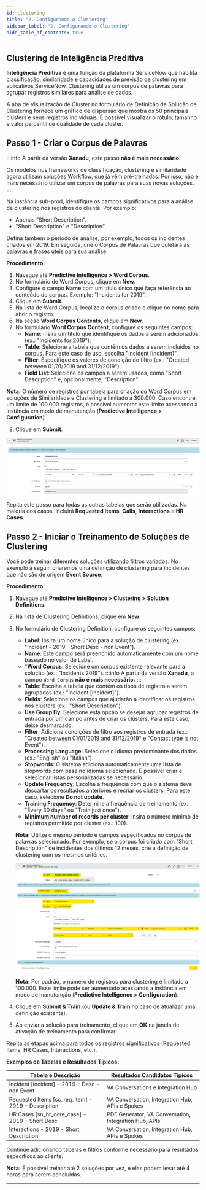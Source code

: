 ```yaml
---
id: clustering
title: "2. Configurando o Clustering"
sidebar_label: "2. Configurando o Clustering"
hide_table_of_contents: true
---
```


## Clustering de Inteligência Preditiva

**Inteligência Preditiva** é uma função da plataforma ServiceNow que habilita classificação, similaridade e capacidades de previsão de clustering em aplicativos ServiceNow. Clustering utiliza um corpus de palavras para agrupar registros similares para análise de dados.

A aba de Visualização de Cluster no formulário de Definição de Solução de Clustering fornece um gráfico de dispersão que mostra os 50 principais clusters e seus registros individuais. É possível visualizar o rótulo, tamanho e valor percentil de qualidade de cada cluster.

## Passo 1 - Criar o Corpus de Palavras

:::info
A partir da versão **Xanadu**, este passo **não é mais necessário.**

Os modelos nos frameworks de classificação, clustering e similaridade agora utilizam soluções Workflow, que já vêm pré-treinadas. Por isso, não é mais necessário utilizar um corpus de palavras para suas novas soluções.
:::

Na instância sub-prod, identifique os campos significativos para a análise de clustering nos registros do cliente. Por exemplo:

- Apenas "Short Description".
- "Short Description" e "Description".

Defina também o período de análise; por exemplo, todos os incidentes criados em 2019. Em seguida, crie o Corpus de Palavras que coletará as palavras e frases úteis para sua análise.

**Procedimento:**

1. Navegue até **Predictive Intelligence > Word Corpus**.
2. No formulário de Word Corpus, clique em **New**.
3. Configure o campo **Name** com um título único que faça referência ao conteúdo do corpus. Exemplo: "Incidents for 2019".
4. Clique em **Submit**.
5. Na lista de Word Corpus, localize o corpus criado e clique no nome para abrir o registro.
6. Na seção **Word Corpus Contents**, clique em **New**.
7. No formulário **Word Corpus Content**, configure os seguintes campos:
   - **Name**: Insira um título que identifique os dados a serem adicionados (ex.: "Incidents for 2019").
   - **Table**: Selecione a tabela que contém os dados a serem incluídos no corpus. Para este caso de uso, escolha "Incident [incident]".
   - **Filter**: Especifique os valores de condição do filtro (ex.: "Created between 01/01/2019 and 31/12/2019").
   - **Field List**: Selecione os campos a serem usados, como "Short Description" e, opcionalmente, "Description".

**Nota:** O número de registros por tabela para criação do Word Corpus em soluções de Similaridade e Clustering é limitado a 300.000. Caso encontre um limite de 100.000 registros, é possível aumentar este limite acessando a instância em modo de manutenção (**Predictive Intelligence > Configuration**).

8. Clique em **Submit**.

![](../images/2024-12-27-14-52-16.png)


Repita este passo para todas as outras tabelas que serão utilizadas. Na maioria dos casos, incluirá **Requested Items**, **Calls**, **Interactions** e **HR Cases**.

## Passo 2 - Iniciar o Treinamento de Soluções de Clustering

Você pode treinar diferentes soluções utilizando filtros variados. No exemplo a seguir, criaremos uma definição de clustering para incidentes que não são de origem **Event Source**.

**Procedimento:**

1. Navegue até **Predictive Intelligence > Clustering > Solution Definitions**.
2. Na lista de Clustering Definitions, clique em **New**.
3. No formulário de Clustering Definition, configure os seguintes campos:
   - **Label**: Insira um nome único para a solução de clustering (ex.: "Incident - 2019 - Short Desc - non Event").
   - **Name**: Este campo será preenchido automaticamente com um nome baseado no valor de Label.
   - ***Word Corpus**: Selecione um corpus existente relevante para a solução (ex.: "Incidents 2019").
   :::info
   A partir da versão **Xanadu**, o campo `Word Corpus` **não é mais necessário.**
   :::
   - **Table**: Escolha a tabela que contém os tipos de registro a serem agrupados (ex.: "Incident [incident]").
   - **Fields**: Selecione os campos que ajudarão a identificar os registros nos clusters (ex.: "Short Description").
   - **Use Group By**: Selecione esta opção se desejar agrupar registros de entrada por um campo antes de criar os clusters. Para este caso, deixe desmarcado.
   - **Filter**: Adicione condições de filtro aos registros de entrada (ex.: "Created between 01/01/2019 and 31/12/2019" e "Contact type is not Event").
   - **Processing Language**: Selecione o idioma predominante dos dados (ex.: "English" ou "Italian").
   - **Stopwords**: O sistema adiciona automaticamente uma lista de stopwords com base no idioma selecionado. É possível criar e selecionar listas personalizadas se necessário.
   - **Update Frequency**: Escolha a frequência com que o sistema deve descartar os resultados anteriores e recriar os clusters. Para este caso, selecione **Do not update**.
   - **Training Frequency**: Determine a frequência de treinamento (ex.: "Every 30 days" ou "Train just once").
   - **Minimum number of records per cluster**: Insira o número mínimo de registros permitido por cluster (ex.: 100).

   **Nota:** Utilize o mesmo período e campos especificados no corpus de palavras selecionado. Por exemplo, se o corpus foi criado com "Short Description" de incidentes dos últimos 12 meses, crie a definição de clustering com os mesmos critérios.

   ![](../images/2024-12-27-14-52-26.png)

   **Nota:** Por padrão, o número de registros para clustering é limitado a 100.000. Esse limite pode ser aumentado acessando a instância em modo de manutenção (**Predictive Intelligence > Configuration**).

1. Clique em **Submit & Train** (ou **Update & Train** no caso de atualizar uma definição existente).
2. Ao enviar a solução para treinamento, clique em **OK** na janela de ativação de treinamento para confirmar.

Repita as etapas acima para todos os registros significativos (Requested Items, HR Cases, Interactions, etc.).

**Exemplos de Tabelas e Resultados Típicos:**

| Tabela e Descrição                         | Resultados Candidatos Típicos                          |
|-------------------------------------------|-------------------------------------------------------|
| Incident [incident] - 2019 - Desc - non Event  | VA Conversations e Integration Hub                    |
| Requested Items [sc_req_item] - 2019 - Description | VA Conversation, Integration Hub, APIs e Spokes     |
| HR Cases [sn_hr_core_case] - 2019 - Short Desc  | PDF Generator, VA Conversation, Integration Hub, APIs |
| Interactions - 2019 - Short Description    | VA Conversation, Integration Hub, APIs e Spokes       |

Continue adicionando tabelas e filtros conforme necessário para resultados específicos ao cliente.

**Nota:** É possível treinar até 2 soluções por vez, e elas podem levar até 4 horas para serem concluídas.

---
